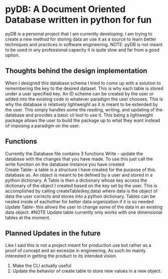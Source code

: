 # pyDB: A Document Oriented Database written in python for fun
pyDB is a personal project that I am currently developing. I am trying to create a new method for storing data an use it as a source to learn better techniques and practices in software engineering. NOTE: pyDB is not meant to be used in any professional capacity it is quite slow and far from a good option.
## Thoughts behind the design implementation
When I designed this database schema I tried to come up with a solution to remembering the key to the desired dataset. This is why each table is stored under a user specified key. An ID scheme can be created by the user or added into the existing code in whatever paradigm the user chooses. This is why the database is relatively lightweight as it is meant to be extended by the user. This simply handles some the reading, writing, and updating of the database and provides a basic cli tool to use it. This being a lightweight package allows the user to build the package up to what they want instead of imposing a paradigm on the user.
## Functions
Currently the Database file contains 3 functions
Write - update the database with the changes that you have made. To use this just call the write function on the database instance you have created <br>
Create Table- a table is a structure I have created for the purpose of this database as. An object is meant to be defined by a user and stored in a python dictionary. A Table is then a dictionary whose key access the dictionary of the object I created based on the key set by the user. This is accomplished by calling createTable(key,data) where data is the object of data the user corrects and stores into a python dictionary. Tables can be nested inside of eachother for better data organization if it is so needed<br>
Update Table- this allows the user to change some of the data in an existing data object. #NOTE Update table currently only works with one dimensional tables at the moment.
## Planned Updates in the future
Like I said this is not a project meant for production use but rather as a proof of concept and an excesize in engineering. As such Im mainly interested in getting the product to its intended vision.
1. Make the CLI actually useful
2. Update the behavior of create table to store new values in a new object.
